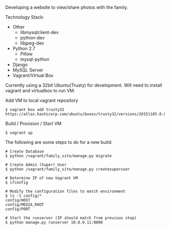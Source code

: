 Developing a website to view/share photos with the family.

Technology Stack:
- Other
  - libmysqlclient-dev
  - python-dev
  - libjpeg-dev
- Python 2.7
  - Pillow
  - mysql-python
- Django
- MySQL Server
- Vagrant/Virtual Box

Currently using a 32bit Ubuntu(Trusty) for development. Will need to install vagrant and virtualbox to run VM.

Add VM to local vagrant repository
```
$ vagrant box add trusty32 https://atlas.hashicorp.com/ubuntu/boxes/trusty32/versions/20151105.0.0/providers/virtualbox.box
```

Build / Provision / Start VM
```
$ vagrant up
```

The following are some steps to do for a new build:
```
# Create Database
$ python /vagrant/family_site/manage.py migrate

# Create Admin (Super) User
$ python /vagrant/family_site/manage.py createsuperuser

# Determine IP of new Vagrant VM
$ ifconfig

# Modify the configuration files to match environment
$ ls -1 config/*
config/HOST
config/MEDIA_ROOT
config/PORT

# Start the runserver (IP should match from previous step)
$ python manage.py runserver 10.0.0.11:8000
```



